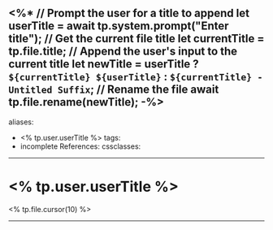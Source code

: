 <%* 
// Prompt the user for a title to append
let userTitle = await tp.system.prompt("Enter title");
// Get the current file title
let currentTitle = tp.file.title;
// Append the user's input to the current title
let newTitle = userTitle ? `${currentTitle} ${userTitle}` : `${currentTitle} - Untitled Suffix`;
// Rename the file
await tp.file.rename(newTitle);
-%>
---
aliases:
  - <% tp.user.userTitle %>
tags:
  - incomplete
References:
cssclasses:
---
# <% tp.user.userTitle %>
<% tp.file.cursor(10) %>
***